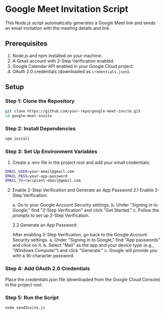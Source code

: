 # Google Meet Invitation Script

This Node.js script automatically generates a Google Meet link and sends an email invitation with the meeting details and link.

## Prerequisites

1. Node.js and npm installed on your machine.
2. A Gmail account with 2-Step Verification enabled.
3. Google Calendar API enabled in your Google Cloud project.
4. OAuth 2.0 credentials (downloaded as `credentials.json`).

## Setup

### Step 1: Clone the Repository

```bash
git clone https://github.com/your-repo/google-meet-invite.git
cd google-meet-invite
```

### Step 2: Install Dependencies

```bash
npm install
```

### Step 3: Set Up Environment Variables
1. Create a .env file in the project root and add your email credentials:
    
```bash
EMAIL_USER=your-email@gmail.com
EMAIL_PASS=your-app-password
EMAIL_TO=recipient-email@gmail.com
```

2. Enable 2-Step Verification and Generate an App Password
    2.1 Enable 2-Step Verification:

    a. Go to your Google Account Security settings.
    b. Under "Signing in to Google," find "2-Step Verification" and click "Get Started."
    c. Follow the prompts to set up 2-Step Verification.

    2.2 Generate an App Password:

    After enabling 2-Step Verification, go back to the Google Account Security settings.
    a. Under "Signing in to Google," find "App passwords" and click on it.
    b. Select "Mail" as the app and your device type (e.g., "Windows Computer") and click "Generate."
    c. Google will provide you with a 16-character password.

### Step 4: Add OAuth 2.0 Credentials
Place the credentials.json file (downloaded from the Google Cloud Console) in the project root.

### Step 5: Run the Script

```bash
node sendInvite.js
```

